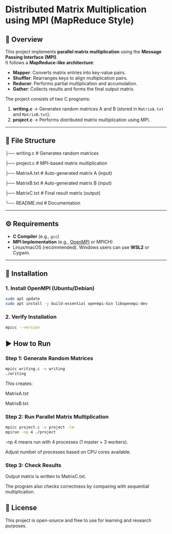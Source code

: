 # Distributed Matrix Multiplication using MPI (MapReduce Style)

## 📌 Overview
This project implements **parallel matrix multiplication** using the **Message Passing Interface (MPI)**.  
It follows a **MapReduce-like architecture**:
- **Mapper**: Converts matrix entries into key-value pairs.
- **Shuffler**: Rearranges keys to align multiplication pairs.
- **Reducer**: Performs partial multiplication and accumulation.
- **Gather**: Collects results and forms the final output matrix.

The project consists of two C programs:
1. **writing.c** → Generates random matrices A and B (stored in `MatrixA.txt` and `MatrixB.txt`).
2. **project.c** → Performs distributed matrix multiplication using MPI.

---

## 📂 File Structure
├── writing.c # Generates random matrices

├── project.c # MPI-based matrix multiplication

├── MatrixA.txt # Auto-generated matrix A (input)

├── MatrixB.txt # Auto-generated matrix B (input)

├── MatrixC.txt # Final result matrix (output)

└── README.md # Documentation


---

## ⚙️ Requirements
- **C Compiler** (e.g., `gcc`)
- **MPI Implementation** (e.g., [OpenMPI](https://www.open-mpi.org/) or MPICH)
- Linux/macOS (recommended). Windows users can use **WSL2** or Cygwin.

---

## 🔧 Installation
### 1. Install OpenMPI (Ubuntu/Debian)
```bash
sudo apt update
sudo apt install -y build-essential openmpi-bin libopenmpi-dev
```

### 2. Verify Installation
```bash
mpicc --version
```

## ▶️ How to Run
### Step 1: Generate Random Matrices
```bash
mpicc writing.c -o writing
./writing
```

This creates:

MatrixA.txt

MatrixB.txt

### Step 2: Run Parallel Matrix Multiplication
```bash
mpicc project.c -o project -lm
mpirun -np 4 ./project
```

-np 4 means run with 4 processes (1 master + 3 workers).

Adjust number of processes based on CPU cores available.

### Step 3: Check Results

Output matrix is written to MatrixC.txt.

The program also checks correctness by comparing with sequential multiplication.

## 📜 License

This project is open-source and free to use for learning and research purposes.